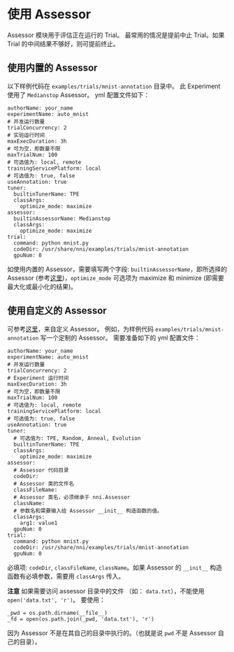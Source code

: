 # **使用 Assessor**

Assessor 模块用于评估正在运行的 Trial。 最常用的情况是提前中止 Trial。如果 Trial 的中间结果不够好，则可提前终止。

## 使用内置的 Assessor 

以下样例代码在 `examples/trials/mnist-annotation` 目录中。 此 Experiment 使用了 `Medianstop` Assessor。 yml 配置文件如下：

    authorName: your_name
    experimentName: auto_mnist
    # 并发运行数量
    trialConcurrency: 2
    # 实验运行时间
    maxExecDuration: 3h
    # 可为空，即数量不限
    maxTrialNum: 100
    # 可选值为: local, remote  
    trainingServicePlatform: local
    # 可选值为: true, false  
    useAnnotation: true
    tuner:
      builtinTunerName: TPE
      classArgs:
        optimize_mode: maximize
    assessor:
      builtinAssessorName: Medianstop
      classArgs:
        optimize_mode: maximize
    trial:
      command: python mnist.py
      codeDir: /usr/share/nni/examples/trials/mnist-annotation
      gpuNum: 0
    

如使用内置的 Assessor，需要填写两个字段: `builtinAssessorName`，即所选择的Assessor (参考[这里]())，`optimize_mode` 可选项为 maximize 和 minimize (即需要最大化或最小化的结果)。

## 使用自定义的 Assessor

可参考[这里]()，来自定义 Assessor。 例如，为样例代码 `examples/trials/mnist-annotation` 写一个定制的 Assessor。 需要准备如下的 yml 配置文件：

    authorName: your_name
    experimentName: auto_mnist
    # 并发运行数量
    trialConcurrency: 2
    # Experiment 运行时间
    maxExecDuration: 3h
    # 可为空，即数量不限
    maxTrialNum: 100
    # 可选值为: local, remote  
    trainingServicePlatform: local
    # 可选值为: true, false  
    useAnnotation: true
    tuner:
      # 可选值为: TPE, Random, Anneal, Evolution
      builtinTunerName: TPE
      classArgs:
        optimize_mode: maximize
    assessor:
      # Assessor 代码目录
      codeDir: 
      # Assessor 类的文件名
      classFileName: 
      # Assessor 类名，必须继承于 nni.Assessor
      className: 
      # 参数名和需要输入给 Assessor __init__ 构造函数的值。
      classArgs:
        arg1: value1
      gpuNum: 0
    trial:
      command: python mnist.py
      codeDir: /usr/share/nni/examples/trials/mnist-annotation
      gpuNum: 0
    

必填项: `codeDir`, `classFileName`, `className`。如果 Assessor 的 `__init__` 构造函数有必填参数，需要用 `classArgs` 传入。

**注意** 如果需要访问 assessor 目录中的文件 （如： ```data.txt```），不能使用 ```open('data.txt', 'r')```。 要使用：

    _pwd = os.path.dirname(__file__)
    _fd = open(os.path.join(_pwd, 'data.txt'), 'r')
    

因为 Assessor 不是在其自己的目录中执行的。（也就是说 ```pwd``` 不是 Assessor 自己的目录）。